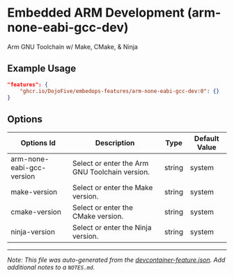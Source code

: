 
# Embedded ARM Development (arm-none-eabi-gcc-dev)

Arm GNU Toolchain w/ Make, CMake, & Ninja

## Example Usage

```json
"features": {
    "ghcr.io/DojoFive/embedops-features/arm-none-eabi-gcc-dev:0": {}
}
```

## Options

| Options Id | Description | Type | Default Value |
|-----|-----|-----|-----|
| arm-none-eabi-gcc-version | Select or enter the Arm GNU Toolchain version. | string | system |
| make-version | Select or enter the Make version. | string | system |
| cmake-version | Select or enter the CMake version. | string | system |
| ninja-version | Select or enter the Ninja version. | string | system |



---

_Note: This file was auto-generated from the [devcontainer-feature.json](https://github.com/DojoFive/embedops-features/blob/main/src/arm-none-eabi-gcc-dev/devcontainer-feature.json).  Add additional notes to a `NOTES.md`._

